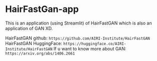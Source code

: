 # HairFastGan-app

This is an application (using Streamlit) of HairFastGAN which is also an application of GAN XD.

HairFastGAN github: ```https://github.com/AIRI-Institute/HairFastGAN```
HairFastGAN HuggingFace: ```https://huggingface.co/AIRI-Institute/HairFastGAN```
If u want to know more about GAN: ```https://arxiv.org/abs/1406.2661```